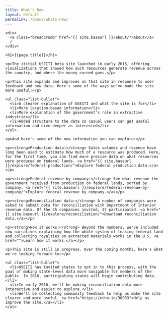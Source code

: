 ```yaml
---
title: What's New
layout: default
permalink: /about/whats-new/
---
```


<div class="container-outer container-padded">

  <div class="container-left-7">

    <div>
      <a class="breadcrumb" href="{{ site.baseurl }}/about/">About</a>
      /
    </div>

    <h1>{{page.title}}</h1>

    <p>The ititial USEITI beta site launched in early 2015, offering visualizations that showed how such resources generate revenue across the country, and where the money earned goes.</p>

    <p>This site expands and improves on that site in response to user feedback and new data. Here's some of the ways we've made the site more useful:</p>

    <ul class="list-bullet">
      <li>A clearer explanation of USEITI and what the site is for</li>
      <li>More location-based information</li>
      <li>More explanation of the government’s role in extractive industries</li>
      <li>Added structure to the data so casual users can get useful information and dive deeper as interested</li>
    </ul>

    <p>And here's some of the new information you can explore:</p>

    <p><strong>Production data:</strong> Sales volumes and revenue have long been used to estimate how much of a resource was produced. Here, for the first time, you can find more precise data on what resources were produced on federal lands. <a href="{{ site.baseurl }}/explore/federal-production/">Explore federal production data.</a></p>

    <p><strong>Federal revenue by company:</strong> See what revenue the government received from production on federal lands, sorted by company. <a href="{{ site.baseurl }}/explore/federal-revenue-by-company/">Explore federal revenue by company.</a></p>

    <p><strong>Reconciliation data:</strong> A number of companies were asked to submit data for reconciliation with Department of Interior revenue data. Of the 45 companies invited, 35 participated. <a href="{{ site.baseurl }}/explore/reconciliation/">Download reconciliation data.</a></p>

    <p><strong>How it works:</strong> Beyond the numbers, we've included new narratives explaining how the whole system of leasing federal land and collecting royalties on extracted materials works in the U.S. <a href="">Learn how it works.</a></p>

    <p>This site is still in progress. Over the coming months, here's what we're looking forward to:</p>

    <ul class="list-bullet">
      <li>USEITI has invited states to opt in to this process, with the goal of making state-level data more navigable for members of the public. In 2016, participating states will begin contributing data.</li>
      <li>In early 2016, we'll be making reconciliation data more interactive and easier to explore.</li>
      <li>We'll be collecting community feedback to help us make the site clearer and more useful. <a href="https://ethn.io/38933">Help us improve the site.</a></li>
    </ul>

  </div>

</div>
